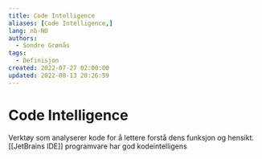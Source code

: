 ```yaml
---
title: Code Intelligence
aliases: [Code Intelligence,]
lang: nb-NO
authors:
  - Sondre Grønås
tags:
  - Definisjon
created: 2022-07-27 02:00:00
updated: 2022-08-13 20:26:59
---
```

# Code Intelligence
Verktøy som analyserer kode for å lettere forstå dens funksjon og hensikt.
[[JetBrains IDE]] programvare har god kodeintelligens
